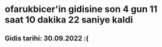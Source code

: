 # ofarukbicer'in gidisine son 4 gun 11 saat 10 dakika 22 saniye kaldi

## Gidis tarihi: 30.09.2022 :(